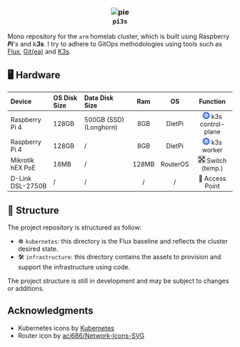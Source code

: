 <h3 align="center">
    <img src="https://i.ibb.co/HLjFmxb1/pie.png" alt="pie" border="0"><br/>
    <code>pi3s</code>
</h3>

Mono repository for the `arm` homelab cluster, which is built using Raspberry <i><b>Pi</b></i>'s and k<i><b>3s</b></i>. I try to adhere to GitOps methodologies using tools such as [Flux](https://fluxcd.io/), [Git(ea)](https://about.gitea.com/) and [K3s](https://k3s.io/).

## 🖥️ Hardware

| Device | OS Disk Size | Data Disk Size | Ram | OS | Function |
|:-------|:-------------|:---------------|:---:|:--:|:--------:|
| Raspberry Pi 4 | 128GB | 500GB (SSD) (Longhorn) | 8GB | DietPi | <img src="https://raw.githubusercontent.com/kubernetes/kubernetes/refs/heads/master/logo/logo.png" width="16" height="16"> k3s control-plane |
| Raspberry Pi 4 | 128GB | / | 8GB | DietPi | <img src="https://raw.githubusercontent.com/kubernetes/kubernetes/refs/heads/master/logo/logo.png" width="16" height="16"> k3s worker |
| Mikrotik hEX PoE | 16MB | / | 128MB | RouterOS | <img src="https://raw.githubusercontent.com/aci686/Network-Icons-SVG/refs/heads/master/generic-router-square-mono.svg" width="16" height="16"> Switch (temp.) |
| D-Link DSL-2750B | / | / | / | / | 🛜 Access Point |

## 📁 Structure

The project repository is structured as follow:

- ☸️ `kubernetes`: this directory is the Flux baseline and reflects the cluster desired state.
- 🛠️ `infrastructure`: this directory contains the assets to provision and support the infrastructure using code.

The project structure is still in development and may be subject to changes or additions.

## Acknowledgments

- Kubernetes icons by [Kubernetes](https://github.com/kubernetes)
- Router icon by [aci686/Network-Icons-SVG](https://github.com/aci686/Network-Icons-SVG)
